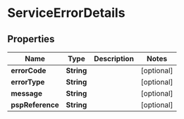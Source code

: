 

# ServiceErrorDetails


## Properties

| Name | Type | Description | Notes |
|------------ | ------------- | ------------- | -------------|
|**errorCode** | **String** |  |  [optional] |
|**errorType** | **String** |  |  [optional] |
|**message** | **String** |  |  [optional] |
|**pspReference** | **String** |  |  [optional] |



